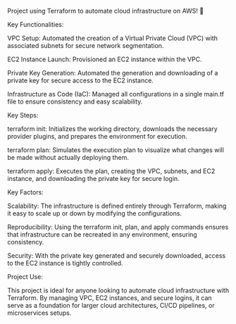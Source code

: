 Project using Terraform to automate cloud infrastructure on AWS! 🚀


Key Functionalities:

VPC Setup: Automated the creation of a Virtual Private Cloud (VPC) with associated subnets for secure network segmentation.

EC2 Instance Launch: Provisioned an EC2 instance within the VPC.

Private Key Generation: Automated the generation and downloading of a private key for secure access to the EC2 instance.

Infrastructure as Code (IaC): Managed all configurations in a single main.tf file to ensure consistency and easy scalability.


Key Steps:

terraform init: Initializes the working directory, downloads the necessary provider plugins, and prepares the environment for execution.

terraform plan: Simulates the execution plan to visualize what changes will be made without actually deploying them.

terraform apply: Executes the plan, creating the VPC, subnets, and EC2 instance, and downloading the private key for secure login.


Key Factors:

Scalability: The infrastructure is defined entirely through Terraform, making it easy to scale up or down by modifying the configurations.

Reproducibility: Using the terraform init, plan, and apply commands ensures that infrastructure can be recreated in any environment, ensuring consistency.

Security: With the private key generated and securely downloaded, access to the EC2 instance is tightly controlled.


Project Use:

This project is ideal for anyone looking to automate cloud infrastructure with Terraform. By managing VPC, EC2 instances, and secure logins, it can serve as a foundation for larger cloud architectures, CI/CD pipelines, or microservices setups.
